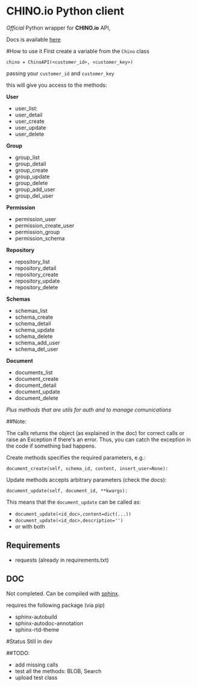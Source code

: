 #  CHINO.io Python client #
*Official* Python wrapper for **CHINO.io** API,

Docs is available [here](http://docs.chino.apiary.io/)

#How to use it
First create a variable from the `Chino` class

`chino = ChinoAPI(<customer_id>, <customer_key>)`

passing your `customer_id` and `customer_key`

this will give you access to the methods:

**User**

- user_list:
- user_detail
- user_create
- user_update
- user_delete

**Group**

- group_list
- group_detail
- group_create
- group_update
- group_delete
- group_add_user
- group_del_user

**Permission**

- permission_user
- permission_create_user
- permission_group
- permission_schema

**Repository**

- repository_list
- repository_detail
- repository_create
- repository_update
- repository_delete

**Schemas**

- schemas_list
- schema_create
- schema_detail
- schema_update
- schema_delete
- schema_add_user
- schema_del_user

**Document**

- documents_list
- document_create
- document_detail
- document_update
- document_delete

*Plus methods that are utils for auth and to manage comunications*

##Note:

The calls returns the object (as explained in the doc) for correct calls or raise an Exception if there's an error. Thus, you can catch the exception in the code if something bad happens.

Create methods specifies the required parameters, e.g.:

`document_create(self, schema_id, content, insert_user=None):`

Update methods accepts arbitrary parameters (check the docs):

`document_update(self, document_id, **kwargs):`

This means that the `document_update` can be called as: 

- `document_update(<id_doc>,content=dict(...))` 
- `document_update(<id_doc>,description='')` 
- or with both


## Requirements ##
- requests (already in requirements.txt)

## DOC ##
Not completed. Can be compiled with [sphinx](sphinx-doc.org). 

requires the following package (via pip)

- sphinx-autobuild
- sphinx-autodoc-annotation
- sphinx-rtd-theme

#Status
Still in dev

##TODO:

- add missing calls
- test all the methods: BLOB, Search 
- upload test class
